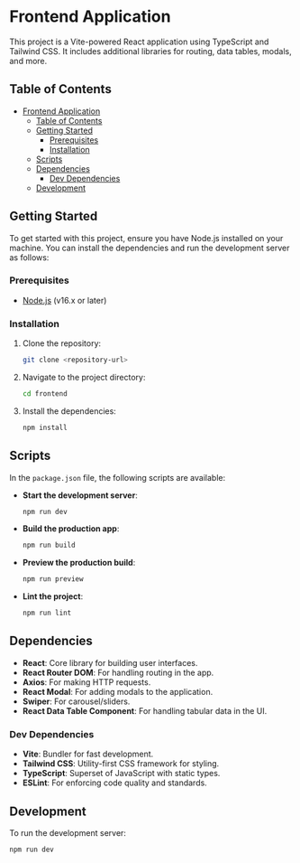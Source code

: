 # Frontend Application

This project is a Vite-powered React application using TypeScript and Tailwind CSS. It includes additional libraries for routing, data tables, modals, and more.

## Table of Contents

- [Frontend Application](#frontend-application)
  - [Table of Contents](#table-of-contents)
  - [Getting Started](#getting-started)
    - [Prerequisites](#prerequisites)
    - [Installation](#installation)
  - [Scripts](#scripts)
  - [Dependencies](#dependencies)
    - [Dev Dependencies](#dev-dependencies)
  - [Development](#development)

## Getting Started

To get started with this project, ensure you have Node.js installed on your machine. You can install the dependencies and run the development server as follows:

### Prerequisites

- [Node.js](https://nodejs.org/) (v16.x or later)

### Installation

1. Clone the repository:

   ```bash
   git clone <repository-url>
   ```

2. Navigate to the project directory:

   ```bash
   cd frontend
   ```

3. Install the dependencies:

   ```bash
   npm install
   ```

## Scripts

In the `package.json` file, the following scripts are available:

- **Start the development server**:

  ```bash
  npm run dev
  ```

- **Build the production app**:

  ```bash
  npm run build
  ```

- **Preview the production build**:

  ```bash
  npm run preview
  ```

- **Lint the project**:

  ```bash
  npm run lint
  ```

## Dependencies

- **React**: Core library for building user interfaces.
- **React Router DOM**: For handling routing in the app.
- **Axios**: For making HTTP requests.
- **React Modal**: For adding modals to the application.
- **Swiper**: For carousel/sliders.
- **React Data Table Component**: For handling tabular data in the UI.

### Dev Dependencies

- **Vite**: Bundler for fast development.
- **Tailwind CSS**: Utility-first CSS framework for styling.
- **TypeScript**: Superset of JavaScript with static types.
- **ESLint**: For enforcing code quality and standards.

## Development

To run the development server:

```bash
npm run dev
```

